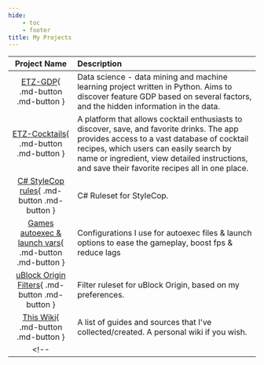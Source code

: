 ```yaml
---
hide:
    - toc
    - footer
title: My Projects
---
```


| Project Name      | Description                          |
| :-----------: | :------------------------------------ |
| [ETZ-GDP](https://github.com/ZivSimchoni/ETZ-GDP){ .md-button .md-button }       |  Data science - data mining and machine learning project written in Python. Aims to discover feature GDP based on several factors, and the hidden information in the data.|
| [ETZ-Cocktails](https://github.com/ZivSimchoni/ETZ_Cocktails){ .md-button .md-button }       | A platform that allows cocktail enthusiasts to discover, save, and favorite drinks. The app provides access to a vast database of cocktail recipes, which users can easily search by name or ingredient, view detailed instructions, and save their favorite recipes all in one place. |
|  [C# StyleCop rules](https://github.com/ZivSimchoni/Dot-Net-VS-StyleCop-Rule-Set){ .md-button .md-button }      | C# Ruleset for StyleCop.|
|  [Games autoexec & launch vars](https://github.com/ZivSimchoni/Games-autoexec-files){ .md-button .md-button }      | Configurations I use for autoexec files & launch options to ease the gameplay, boost fps & reduce lags |
|  [uBlock Origin Filters](https://github.com/ZivSimchoni/uBlock-Origin-FilterZ){ .md-button .md-button }      | Filter ruleset for uBlock Origin, based on my preferences.|
| [This Wiki](https://github.com/ZivSimchoni/Zwiki){ .md-button .md-button }  | A list of guides and sources that I've collected/created. A personal wiki if you wish.  |
<!-- |   |   | -->